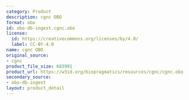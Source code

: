 ```yaml
---
category: Product
description: cgnc OBO
format: obo
id: obo-db-ingest.cgnc.obo
license:
  id: https://creativecommons.org/licenses/by/4.0/
  label: CC-BY-4.0
name: cgnc OBO
original_source:
- cgnc
product_file_size: 683991
product_url: https://w3id.org/biopragmatics/resources/cgnc/cgnc.obo
secondary_source:
- obo-db-ingest
layout: product_detail
---
```

